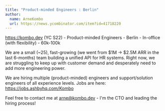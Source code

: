 ```yaml
---
title: "Product-minded Engineers : Berlin"
author:
  name: ArneKombo
  url: https://news.ycombinator.com/item?id=41718220
---
```

<a href="https:&#x2F;&#x2F;kombo.dev">https:&#x2F;&#x2F;kombo.dev</a> (YC S22) - Product-minded Engineers - Berlin - In-office (with flexibility) - 60k-100k

We are a small (~25), fast-growing (we went from $1M -&gt; $2.5M ARR in the last 6-months) team building a unified API for HR systems. Right now, we are struggling to keep up with customer demand and desperately need to add more engineering power.

We are hiring multiple (product-minded) engineers and support&#x2F;solution engineers of all experience levels. Jobs are here: <a href="https:&#x2F;&#x2F;jobs.ashbyhq.com&#x2F;Kombo">https:&#x2F;&#x2F;jobs.ashbyhq.com&#x2F;Kombo</a>

Feel free to contact me at arne@kombo.dev - I&#x27;m the CTO and leading the hiring process!
<JobApplication />
